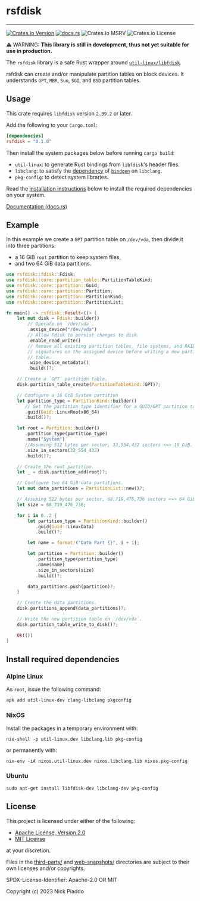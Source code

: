 # rsfdisk

----

[![Crates.io Version](https://img.shields.io/crates/v/rsfdisk?labelColor=%23222222&color=%23fdb42f)][1]
[![docs.rs](https://img.shields.io/docsrs/rsfdisk?labelColor=%23222222&color=%2322a884)][2]
![Crates.io MSRV](https://img.shields.io/crates/msrv/rsfdisk?labelColor=%23222222&color=%239c179e)
![Crates.io License](https://img.shields.io/crates/l/rsfdisk?labelColor=%23222222&color=%230d0887)

⚠️ WARNING: **This library is still in development, thus not yet suitable for
use in production.**

The `rsfdisk` library is a safe Rust wrapper around [`util-linux/libfdisk`][3].

rsfdisk can create and/or manipulate partition tables on block devices. It
understands `GPT`, `MBR`, `Sun`, `SGI`, and `BSD` partition tables.

## Usage

This crate requires `libfdisk` version `2.39.2` or later.

Add the following to your `Cargo.toml`:

```toml
[dependencies]
rsfdisk = "0.1.0"
```

Then install the system packages below before running `cargo build`:

- `util-linux`: to generate Rust bindings from `libfdisk`'s header files.
- `libclang`: to satisfy the [dependency][4] of [`bindgen`][5] on `libclang`.
- `pkg-config`: to detect system libraries.

Read the [installation instructions](#install-required-dependencies) below to
install the required dependencies on your system.

[Documentation (docs.rs)][2]

## Example

In this example we create a `GPT` partition table on `/dev/vda`, then divide it
into three partitions:

- a 16 GiB `root` partition to keep system files,
- and two 64 GiB data partitions.

```rust
use rsfdisk::fdisk::Fdisk;
use rsfdisk::core::partition_table::PartitionTableKind;
use rsfdisk::core::partition::Guid;
use rsfdisk::core::partition::Partition;
use rsfdisk::core::partition::PartitionKind;
use rsfdisk::core::partition::PartitionList;

fn main() -> rsfdisk::Result<()> {
    let mut disk = Fdisk::builder()
        // Operate on `/dev/vda`.
        .assign_device("/dev/vda")
        // Allow Fdisk to persist changes to disk.
        .enable_read_write()
        // Remove all existing partition tables, file systems, and RAID
        // signatures on the assigned device before writing a new partition
        // table.
        .wipe_device_metadata()
        .build()?;

    // Create a `GPT` partition table.
    disk.partition_table_create(PartitionTableKind::GPT)?;

    // Configure a 16 GiB System partition
    let partition_type = PartitionKind::builder()
       // Set the partition type identifier for a GUID/GPT partition table.
       .guid(Guid::LinuxRootx86_64)
       .build()?;

    let root = Partition::builder()
       .partition_type(partition_type)
       .name("System")
       //Assuming 512 bytes per sector, 33,554,432 sectors <=> 16 GiB.
       .size_in_sectors(33_554_432)
       .build()?;

    // Create the root partition.
    let _ = disk.partition_add(root)?;

    // Configure two 64 GiB data partitions.
    let mut data_partitions = PartitionList::new()?;

    // Assuming 512 bytes per sector, 68,719,476,736 sectors <=> 64 GiB.
    let size = 68_719_476_736;

    for i in 0..2 {
        let partition_type = PartitionKind::builder()
           .guid(Guid::LinuxData)
           .build()?;

        let name = format!("Data Part {}", i + 1);

        let partition = Partition::builder()
           .partition_type(partition_type)
           .name(name)
           .size_in_sectors(size)
           .build()?;

        data_partitions.push(partition)?;
    }

    // Create the data partitions.
    disk.partitions_append(data_partitions)?;

    // Write the new partition table on `/dev/vda`.
    disk.partition_table_write_to_disk()?;

    Ok(())
}
```

## Install required dependencies

### Alpine Linux

As `root`, issue the following command:

```console
apk add util-linux-dev clang-libclang pkgconfig
```

### NixOS

Install the packages in a temporary environment with:

```console
nix-shell -p util-linux.dev libclang.lib pkg-config
```

or permanently with:

```console
nix-env -iA nixos.util-linux.dev nixos.libclang.lib nixos.pkg-config
```

### Ubuntu

```console
sudo apt-get install libfdisk-dev libclang-dev pkg-config
```

## License

This project is licensed under either of the following:

- [Apache License, Version 2.0][6]
- [MIT License][7]

at your discretion.

Files in the [third-party/][8] and [web-snapshots/][9] directories are subject
to their own licenses and/or copyrights.

SPDX-License-Identifier: Apache-2.0 OR MIT

Copyright (c) 2023 Nick Piaddo

[1]: https://crates.io/crates/rsfdisk
[2]: https://docs.rs/rsfdisk
[3]: https://github.com/util-linux/util-linux/tree/master
[4]: https://rust-lang.github.io/rust-bindgen/requirements.html#clang
[5]: https://crates.io/crates/bindgen
[6]: https://www.apache.org/licenses/LICENSE-2.0
[7]: https://opensource.org/licenses/MIT
[8]: ./third-party/
[9]: ./web-snapshots/
